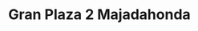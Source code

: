 ---
title: "Gran Plaza 2 Majadahonda"
url: /majadahonda/gran-plaza-2-majadahonda/
shop: centro comercial
---